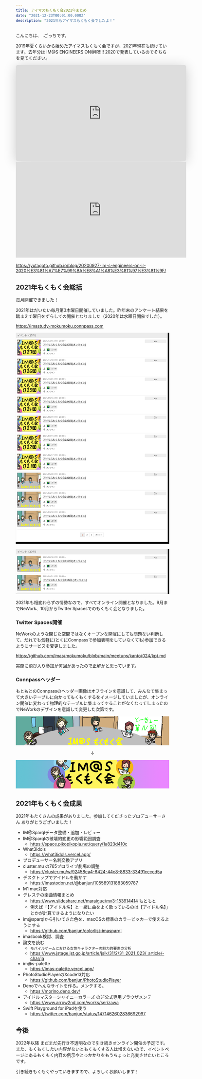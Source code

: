 ```yaml
---
title: アイマスもくもく会2021年まとめ
date: "2021-12-23T00:01:00.000Z"
description: "2021年もアイマスもくもく会でしたよ！"
---
```


こんにちは、 .ごっちです。

2019年夏くらいから始めたアイマスもくもく会ですが、2021年現在も続けています。去年分は IM@S ENGINEERS ON@IR!!!! 2020で発表しているのでそちらを見てください。

<iframe width="560" height="315" class="speakerdeck-iframe" style="border: 0px none; background: rgba(0, 0, 0, 0.1) none repeat scroll 0% 0% padding-box; margin: 0px; padding: 0px; border-radius: 6px; box-shadow: rgba(0, 0, 0, 0.2) 0px 5px 40px;" src="https://speakerdeck.com/player/2b53885e180b4c759f815a36cd66ccdf" title="アイマスエンジニアもくもく会を約1年続けているお話" allowfullscreen="true" mozallowfullscreen="true" webkitallowfullscreen="true" data-ratio="1.78343949044586" frameborder="0"></iframe>

<iframe width="560" height="315" src="https://www.youtube.com/embed/vbxanH0neQU?start=2043" title="YouTube video player" frameborder="0" allow="accelerometer; autoplay; clipboard-write; encrypted-media; gyroscope; picture-in-picture" allowfullscreen></iframe>

https://yutagoto.github.io/blog/20200927-im-s-engineers-on-ir-2020%E3%81%A7%E7%99%BA%E8%A1%A8%E3%81%97%E3%81%9F/

## 2021年もくもく会総括

毎月開催できました！

2021年はだいたい毎月第3木曜日開催していました。昨年末のアンケート結果を踏まえて曜日をずらしての開催となりました（2020年は水曜日開催でした）。

https://imastudy-mokumoku.connpass.com

![events1](./events1.png)

![events2](./events2.png)

2021年も相変わらずの情勢なので、すべてオンライン開催となりました。9月までNeWork、10月からTwitter Spacesでのもくもく会となりました。

### Twitter Spaces開催

NeWorkのような閉じた空間ではなくオープンな開催にしても問題ない判断して、だれでも気軽に(とくにConnpassで参加表明をしていなくても)参加できるようにサービスを変更しました。

https://github.com/imas/mokumoku/blob/main/meetups/kanto/024/kpt.md

実際に飛び入り参加が何回かあったので正解かと思っています。

### Connpassヘッダー

もともとのConnpassのヘッダー画像はオフラインを意識して、みんなで集まって大きいテーブルに向かってもくもくするをイメージしていましたが、オンライン開催に変わって物理的なテーブルに集まってすることがなくなってしまったのでNeWorkのデザインを意識して変更した次第です。

![header V1](./header.png)

<center>↓</center>

![header V2](./header.V2.png)

## 2021年もくもく会成果

2021年もたくさんの成果がありました。参加してくださったプロデューサーさん ありがとうございました！

- IM@Sparqlデータ整備・追加・レビュー
- IM@Sparqlの破壊的変更の影響範囲調査
    - https://space.pikopikopla.net/query/1a823d410c
- What3Idols
    - https://what3idols.vercel.app/
- プロデューサー名刺交換アプリ
- cluster.mu の765プロライブ劇場の調整
    - https://cluster.mu/w/92458ea4-6424-44c8-8833-33491ceccd5a
- デスクトップでアイドルを動かす
    - https://imastodon.net/@banjun/105589131883059787
- M1 mac対応
- デレステの楽曲情報まとめ
    - https://www.slideshare.net/maraigue/mv3-153914414 もともと
    - 例えば「【アイドル名】と一緒に曲をよく歌っているのは【アイドル名】」とかが計算できるようになりたい
- im@sparqlから引いてきた色を、macOSの標準のカラーピッカーで使えるようにする
    - https://github.com/banjun/colorlist-imasparql
- imasbook検討、調査
- 論文を読む
    - `モバイルゲームにおける女性キャラクターの魅力的要素の分析`
    - https://www.jstage.jst.go.jp/article/jsik/31/2/31_2021_023/_article/-char/ja
- im@s-palette
    - https://imas-palette.vercel.app/
- PhotoStudioPlayerのXcode13対応
    - https://github.com/banjun/PhotoStudioPlayer
- Denoでへんなサイトを作る。メンテする。
    - https://morino.deno.dev/
- アイドルマスターシャイニーカラーズ の非公式専用ブラウザメンテ
    - https://www.arrow2nd.com/works/serizawa
- Swift Playground for iPadを使う
    - https://twitter.com/banjun/status/1471462602836692997

## 今後

2022年以降 まだまだ先行き不透明なので引き続きオンライン開催の予定です。また、もくもくしたい内容がないともくもくする人は増えないので、イベントページにあるもくもく内容の例示やとっかかりをもうちょっと充実させたいところです。

引き続きもくもくやっていきますので、よろしくお願いします！
